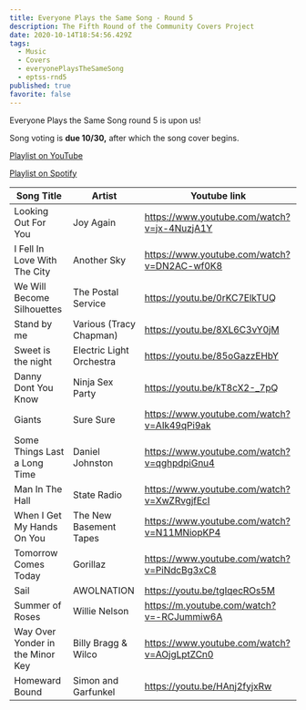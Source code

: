 ```yaml
---
title: Everyone Plays the Same Song - Round 5
description: The Fifth Round of the Community Covers Project
date: 2020-10-14T18:54:56.429Z
tags:
  - Music
  - Covers
  - everyonePlaysTheSameSong
  - eptss-rnd5
published: true
favorite: false
---
```

Everyone Plays the Same Song round 5 is upon us!

Song voting is **due 10/30,** after which the song cover begins.

[P](https://www.youtube.com/playlist?list=PLDkm3cHHN23HeMEVUxN0Rz8nYw12gLgax)[laylist on YouTube](https://www.youtube.com/playlist?list=PLDkm3cHHN23HeMEVUxN0Rz8nYw12gLgax)

[Playlist on Spotify](https://open.spotify.com/playlist/2yciibpMj4ZNV9wEMxajfE?si=tv5qe-jRSe2cteVpVkbizw)

| Song Title                       | Artist                   | Youtube link                                |
|----------------------------------|--------------------------|---------------------------------------------|
| Looking Out For You              | Joy Again                | https://www.youtube.com/watch?v=jx-4NuzjA1Y |
| I Fell In Love With The City     | Another Sky              | https://www.youtube.com/watch?v=DN2AC-wf0K8 |
| We Will Become Silhouettes       | The Postal Service       | https://youtu.be/0rKC7ElkTUQ                |
| Stand by me                      | Various (Tracy Chapman)  | https://youtu.be/8XL6C3vY0jM                |
| Sweet is the night               | Electric Light Orchestra | https://youtu.be/85oGazzEHbY                |
| Danny Dont You Know              | Ninja Sex Party          | https://youtu.be/kT8cX2-_7pQ                |
| Giants                           | Sure Sure                | https://www.youtube.com/watch?v=AIk49qPi9ak |
| Some Things Last a Long Time     | Daniel Johnston          | https://www.youtube.com/watch?v=qghpdpiGnu4 |
| Man In The Hall                  | State Radio              | https://www.youtube.com/watch?v=XwZRvgjfEcI |
| When I Get My Hands On You       | The New Basement Tapes   | https://www.youtube.com/watch?v=N11MNiopKP4 |
| Tomorrow Comes Today             | Gorillaz                 | https://www.youtube.com/watch?v=PiNdcBg3xC8 |
| Sail                             | AWOLNATION               | https://youtu.be/tgIqecROs5M                |
| Summer of Roses                  | Willie Nelson            | https://m.youtube.com/watch?v=-RCJummiw6A   |
| Way Over Yonder in the Minor Key | Billy Bragg & Wilco      | https://www.youtube.com/watch?v=AOjgLptZCn0 |
| Homeward Bound                   | Simon and Garfunkel      | https://youtu.be/HAnj2fyjxRw                |